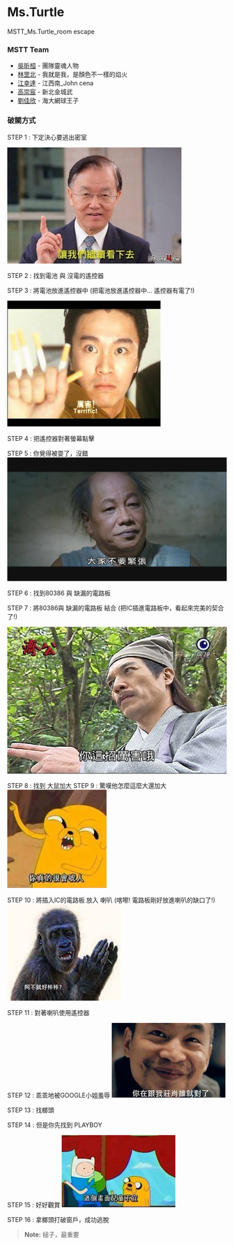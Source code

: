 # Ms.Turtle

MSTT_Ms.Turtle_room escape

### MSTT Team
 * [吳昕桓](https://www.facebook.com/CliveHHWu?fref=pb&hc_location=profile_browser) - 團隊靈魂人物
 * [林罡北](https://www.facebook.com/profile.php?id=100002020489307) - 我就是我，是顏色不一樣的焰火
 * [江幸達](https://www.facebook.com/profile.php?id=100002326632446&pnref=story) - 江西南_John cena
 * [高崇宸](https://www.facebook.com/profile.php?id=100001433671691&fref=pb&hc_location=profile_browser) - 新北金城武
 * [劉佳欣](https://www.facebook.com/pdpnshos?fref=pb&hc_location=profile_browser) - 海大網球王子

### 破關方式

STEP 1 : 下定決心要逃出密室
 
![](https://github.com/NorthBei/Ms.Turtle/blob/gh-pages/Readme_pic/step1_pic.jpg)

STEP 2 : 找到電池 與 沒電的遙控器

STEP 3 : 將電池放進遙控器中
(把電池放進遙控器中... 遙控器有電了!)

![](https://github.com/NorthBei/Ms.Turtle/blob/gh-pages/Readme_pic/step3_pic.jpg)

STEP 4 : 把遙控器對著螢幕點擊

STEP 5 : 你覺得被耍了，沒錯
![](https://github.com/NorthBei/Ms.Turtle/blob/gh-pages/Readme_pic/step5_pic.jpg) 

STEP 6 : 找到80386 與 缺漏的電路板

STEP 7 : 將80386與 缺漏的電路板 結合
(把IC插進電路板中，看起來完美的契合了!)
 
![](https://github.com/NorthBei/Ms.Turtle/blob/gh-pages/Readme_pic/step7_pic.jpg)

STEP 8 : 找到 大鼠加大
STEP 9 : 驚嘆他怎麼這麼大還加大
![](https://github.com/NorthBei/Ms.Turtle/blob/gh-pages/Readme_pic/step9_pic.jpg)

STEP 10 : 將插入IC的電路板 放入 喇叭
(喀嚓! 電路板剛好放進喇叭的缺口了!)
 ![](https://github.com/NorthBei/Ms.Turtle/blob/gh-pages/Readme_pic/step10_pic.jpg)

STEP 11 : 對著喇叭使用遙控器

STEP 12 : 乖乖地被GOOGLE小姐羞辱
 ![](https://github.com/NorthBei/Ms.Turtle/blob/gh-pages/Readme_pic/step12_pic.jpg)

STEP 13 : 找榔頭

STEP 14 : 但是你先找到 PLAYBOY

STEP 15 : 好好觀賞
![](https://github.com/NorthBei/Ms.Turtle/blob/gh-pages/Readme_pic/step15_pic.jpg)
 

STEP 16 : 拿榔頭打破窗戶，成功逃脫

> **Note:** 槌子，最重要


